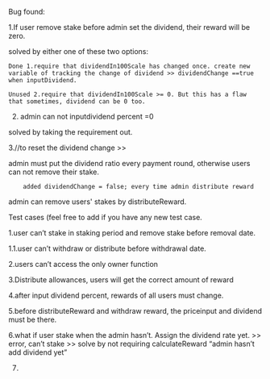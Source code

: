 Bug found:

1.If user remove stake before admin set the dividend, their reward will be zero.
  
  solved by either one of these two options:
  
    Done 1.require that dividendIn100Scale has changed once. create new variable of tracking the change of dividend >> dividendChange ==true when inputDividend.
    
    Unused 2.require that dividendIn100Scale >= 0. But this has a flaw that sometimes, dividend can be 0 too.
    
2. admin can not inputdividend percent =0 
    
  solved by taking the requirement out.
  
3.//to reset the dividend change >> 

  admin must put the dividend ratio every payment round, otherwise users can not remove their stake.
        
        added dividendChange = false; every time admin distribute reward
  
  admin can remove users' stakes by distributeReward.
        
        



Test cases (feel free to add if you have any new test case.

1.user can’t stake in staking period and remove stake before removal date.

1.1.user can’t  withdraw or distribute before withdrawal date.

2.users can’t access the only owner function

3.Distribute allowances, users will get the correct amount of reward

4.after input dividend percent, rewards of all users must change.

5.before distributeReward and withdraw reward, the priceinput and dividend must be there.

6.what if user stake when the admin hasn’t. Assign the dividend rate yet. >> error, can’t stake >> solve by not requiring calculateReward “admin hasn’t add dividend yet”

7.


